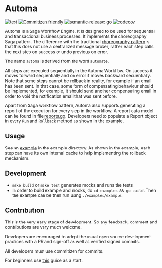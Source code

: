 # Automa
![test](https://github.com/leninmehedy/automa/actions/workflows/test.yaml/badge.svg)
[![Commitizen friendly](https://img.shields.io/badge/commitizen-friendly-brightgreen.svg)](http://commitizen.github.io/cz-cli/)
[![semantic-release: go](https://img.shields.io/badge/semantic--release-go?logo=semantic-release)](https://github.com/semantic-release/semantic-release)
[![codecov](https://codecov.io/gh/leninmehedy/automa/branch/master/graph/badge.svg?token=DMRN5J6TJW)](https://codecov.io/gh/leninmehedy/automa)

Automa is a Saga Workflow Engine. It is designed to be used for sequential and transactional business processes. It 
implements the choreography Saga pattern. The difference with the traditional
[choreography pattern](https://learn.microsoft.com/en-us/azure/architecture/reference-architectures/saga/saga) is that 
this does not use a centralized message broker, rather each step calls the next step on success or undo previous on 
error. 

The name `automa` is derived from the word `automate`.

All steps are executed sequentially in the Automa Workflow. On success it moves forward sequentially and on error it moves
backward sequentially. Note that some steps cannot be rollback in reality, for example if an email has been sent. In that
case, some form of compensating behaviour should be implemented, for example, it should send another compensating email 
in order to void the notification email that was sent before.

Apart from Saga workflow pattern, Automa also supports generating a report of the execution for every step in the workflow. 
A report data model can be found in file [reports.go](https://github.com/leninmehedy/automa/blob/master/reports.go). 
Developers need to populate a Report object in every `Run` and `Rollback` method as shown in the example. 

## Usage
See an [example](https://github.com/leninmehedy/automa/blob/master/example/example.go) in the example directory. As shown 
in the example, each step can have its own internal cache to help implementing the rollback mechanism.

## Development
 - `make build` or `make test` generates mocks and runs the tests. 
 - In order to build example and mocks, do `cd examples && go build`. Then the example can be then run using `./examples/example`.

## Contribution
This is the very early stage of development. So any feedback, comment and contributions are very much welcome. 

Developers are encouraged to adopt the usual open source development practices with a PR and sign-off as well as 
verified signed commits.

All developers must use [commitizen](https://commitizen-tools.github.io/commitizen/) for commits.

For beginners use [this](https://github.com/firstcontributions/first-contributions) guide as a start.
